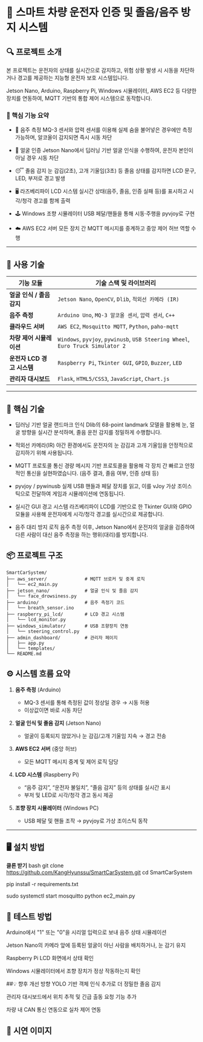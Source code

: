 # 🚗 스마트 차량 운전자 인증 및 졸음/음주 방지 시스템

## 🔍 프로젝트 소개
본 프로젝트는 운전자의 상태를 실시간으로 감지하고, 위험 상황 발생 시 시동을 차단하거나 경고를 제공하는
지능형 운전자 보호 시스템입니다.

Jetson Nano, Arduino, Raspberry Pi, Windows 시뮬레이터, AWS EC2 등 다양한 장치를 연동하여,
MQTT 기반의 통합 제어 시스템으로 동작합니다.


### 🧠 핵심 기능 요약

- 🧪 음주 측정
MQ-3 센서와 압력 센서를 이용해 실제 숨을 불어넣은 경우에만 측정 가능하며,
알코올이 감지되면 즉시 시동 차단

- 👤 얼굴 인증
Jetson Nano에서 딥러닝 기반 얼굴 인식을 수행하여, 운전자 본인이 아닐 경우 시동 차단

- 😴 졸음 감지
눈 감김(2초), 고개 기울임(3초) 등 졸음 상태를 감지하면
LCD 문구, LED, 부저로 경고 발생

- 🖥️ 라즈베리파이 LCD 시스템
실시간 상태(음주, 졸음, 인증 실패 등)를 표시하고
시각/청각 경고를 함께 출력

- 🕹️ Windows 조향 시뮬레이터
USB 페달/핸들을 통해 시동·주행을 pyvjoy로 구현

- ☁️ AWS EC2 서버
모든 장치 간 MQTT 메시지를 중계하고 중앙 제어 허브 역할 수행

---


## 🧰 사용 기술

| 기능 모듈              | 기술 스택 및 라이브러리                                                                   |
| ------------------ | ------------------------------------------------------------------------------- |
| **얼굴 인식 / 졸음 감지**  | `Jetson Nano`, `OpenCV`, `Dlib`, `적외선 카메라 (IR)`                                 |
| **음주 측정**          | `Arduino Uno`, `MQ-3 알코올 센서`, `압력 센서`, `C++`                                    |
| **클라우드 서버**        | `AWS EC2`, `Mosquitto MQTT`, `Python`, `paho-mqtt`                              |
| **차량 제어 시뮬레이션**    | `Windows`, `pyvjoy`, `pywinusb`, `USB Steering Wheel`, `Euro Truck Simulator 2` |
| **운전자 LCD 경고 시스템** | `Raspberry Pi`, `Tkinter GUI`, `GPIO`, `Buzzer`, `LED`                          |
| **관리자 대시보드**       | `Flask`, `HTML5/CSS3`, `JavaScript`, `Chart.js`                                 |


---


## 🧠 핵심 기술

- 딥러닝 기반 얼굴 랜드마크 인식
Dlib의 68-point landmark 모델을 활용해 눈, 얼굴 방향을 실시간 분석하며, 졸음 운전 감지를 정밀하게 수행합니다.

- 적외선 카메라(IR)
야간 환경에서도 운전자의 눈 감김과 고개 기울임을 안정적으로 감지하기 위해 사용됩니다.

- MQTT 프로토콜 통신
경량 메시지 기반 프로토콜을 활용해 각 장치 간 빠르고 안정적인 통신을 실현하였습니다. (음주 결과, 졸음 여부, 인증 상태 등)

- pyvjoy / pywinusb
실제 USB 핸들과 페달 장치를 읽고, 이를 vJoy 가상 조이스틱으로 전달하여 게임과 시뮬레이션에 연동됩니다.

- 실시간 GUI 경고 시스템
라즈베리파이 LCD를 기반으로 한 Tkinter GUI와 GPIO 모듈을 사용해 운전자에게 시각/청각 경고를 실시간으로 제공합니다.

- 음주 대리 방지 로직
음주 측정 이후, Jetson Nano에서 운전자의 얼굴을 검증하여 다른 사람이 대신 음주 측정을 하는 행위(대리)를 방지합니다.


## 📦 프로젝트 구조

```plaintext
SmartCarSystem/
├── aws_server/              # MQTT 브로커 및 중계 로직
│   └── ec2_main.py
├── jetson_nano/             # 얼굴 인식 및 졸음 감지
│   └── face_drowsiness.py
├── arduino/                 # 음주 측정기 코드
│   └── breath_sensor.ino
├── raspberry_pi_lcd/        # LCD 경고 시스템
│   └── lcd_monitor.py
├── windows_simulator/       # USB 조향장치 연동
│   └── steering_control.py
├── admin_dashboard/         # 관리자 페이지
│   ├── app.py
│   └── templates/
└── README.md
```


## ⚙️ 시스템 흐름 요약

1. **음주 측정** (Arduino)
   - MQ-3 센서를 통해 측정된 값이 정상일 경우 → 시동 허용
   - 이상값이면 바로 시동 차단

2. **얼굴 인식 및 졸음 감지** (Jetson Nano)
   - 얼굴이 등록되지 않았거나 눈 감김/고개 기울임 지속 → 경고 전송

3. **AWS EC2 서버** (중앙 허브)
   - 모든 MQTT 메시지 중계 및 제어 로직 담당

4. **LCD 시스템** (Raspberry Pi)
   - “음주 감지”, “운전자 불일치”, “졸음 감지” 등의 상태를 실시간 표시
   - 부저 및 LED로 시각/청각 경고 동시 제공

5. **조향 장치 시뮬레이터** (Windows PC)
   - USB 페달 및 핸들 조작 → pyvjoy로 가상 조이스틱 동작

---

## 🖥️ 설치 방법

**클론 받기**
bash
git clone https://github.com/KangHyunssu/SmartCarSystem.git
cd SmartCarSystem

pip install -r requirements.txt

sudo systemctl start mosquitto
python ec2_main.py

## 🧪 테스트 방법

Arduino에서 "1" 또는 "0"을 시리얼 입력으로 보내 음주 상태 시뮬레이션

Jetson Nano의 카메라 앞에 등록된 얼굴이 아닌 사람을 배치하거나, 눈 감기 유지

Raspberry Pi LCD 화면에서 상태 확인

Windows 시뮬레이터에서 조향 장치가 정상 작동하는지 확인


##💡 향후 개선 방향
YOLO 기반 객체 인식 추가로 더 정밀한 졸음 감지

관리자 대시보드에서 위치 추적 및 긴급 출동 요청 기능 추가

차량 내 CAN 통신 연동으로 실차 제어 연동


## 📸 시연 이미지




